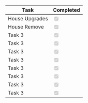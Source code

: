 |      Task      | Completed |
|----------------|-----------|
| House Upgrades | <input type="checkbox" disabled checked> |
| House Remove   | <input type="checkbox" disabled checked> |
| Task 3         | <input type="checkbox" disabled checked> |
| Task 3         | <input type="checkbox" disabled checked> |
| Task 3         | <input type="checkbox" disabled checked> |
| Task 3         | <input type="checkbox" disabled checked> |
| Task 3         | <input type="checkbox" disabled checked> |
| Task 3         | <input type="checkbox" disabled checked> |
| Task 3         | <input type="checkbox" disabled checked> |
| Task 3         | <input type="checkbox" disabled checked> |
